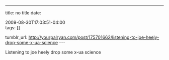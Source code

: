 ---
title: no title
date:

 2009-08-30T17:03:51-04:00  
tags:  []

tumblr_url:
http://yourpalryan.com/post/175701662/listening-to-joe-heely-drop-some-x-ua-science
\-\--

Listening to joe heely drop some x-ua science
